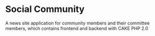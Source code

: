# Social Community
A news site application for community members and their committee members, which contains frontend and backend with CAKE PHP 2.0
